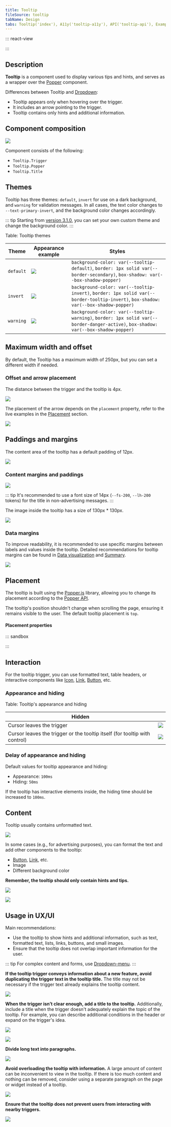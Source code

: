 ```yaml
---
title: Tooltip
fileSource: tooltip
tabName: Design
tabs: Tooltip('index'), A11y('tooltip-a11y'), API('tooltip-api'), Example('tooltip-code'), Changelog('tooltip-changelog')
---
```


::: react-view

<script lang="tsx">
import React from 'react';

import Button from '@semcore/ui/button';
import Tooltip from '@semcore/ui/tooltip';
import PlaygroundGeneration from '@components/PlaygroundGeneration';

const PLACEMENT = [
  'top-start',
  'top',
  'top-end',
  'right-start',
  'right',
  'right-end',
  'bottom-start',
  'bottom',
  'bottom-end',
  'left-start',
  'left',
  'left-end',
];

const EVENT = ['hover', 'click', 'focus'];

const App = PlaygroundGeneration((createGroupWidgets) => {
  const { radio, select } = createGroupWidgets('Tooltip');

  const interactive = select({
    key: 'interactive',
    defaultValue: 'hover',
    label: 'Interactive event',
    options: EVENT.map((value) => ({
      name: value,
      value,
    })),
  });

  const placement = select({
    key: 'placement',
    defaultValue: 'top',
    label: 'Placement',
    options: PLACEMENT.map((value) => ({
      name: value,
      value,
    })),
  });

  const theme = select({
    key: 'theme',
    defaultValue: 'default',
    label: 'Theme',
    options: [
      {
        name: 'default',
        value: 'default',
      },
      {
        name: 'warning',
        value: 'warning',
      },
      {
        name: 'invert',
        value: 'invert',
      },
    ],
  });

  return (
    <Tooltip
      title='Hey there! I am just a tooltip, not a magic genie, but I am here to sprinkle some knowledge on you!'
      placement={placement}
      interaction={interactive}
      theme={theme}
    >
      <Button>Button</Button>
    </Tooltip>
  );
});
</script>

:::

## Description

**Tooltip** is a component used to display various tips and hints, and serves as a wrapper over the [Popper](/utils/popper/) component.

Differences between Tooltip and [Dropdown](/components/dropdown/):

- Tooltip appears only when hovering over the trigger.
- It includes an arrow pointing to the trigger.
- Tooltip contains only hints and additional information.

## Component composition

![](static/tooltip-composition.png)

Component consists of the following:

- `Tooltip.Trigger`
- `Tooltip.Popper`
- `Tooltip.Title`

## Themes

Tooltip has three themes: `default`, `invert` for use on a dark background, and `warning` for validation messages. In all cases, the text color changes to `--text-primary-invert`, and the background color changes accordingly.

::: tip
Starting from [version 3.1.0](/components/tooltip/tooltip-changelog/), you can set your own custom theme and change the background color.
:::

Table: Tooltip themes

| Theme   | Appearance example              | Styles      |
| ------- | ------------------------------- | ----------- |
| `default` | ![](static/default-theme.png) | `background-color: var(--tooltip-default)`, `border: 1px solid var(--border-secondary)`, `box-shadow: var(--box-shadow-popper)`     |
| `invert`  | ![](static/invert-theme.png)   | `background-color: var(--tooltip-invert)`, `border: 1px solid var(--border-tooltip-invert)`, `box-shadow: var(--box-shadow-popper)` |
| `warning` | ![](static/alert-theme.png)     | `background-color: var(--tooltip-warning)`, `border: 1px solid var(--border-danger-active)`, `box-shadow: var(--box-shadow-popper)` |

## Maximum width and offset

By default, the Tooltip has a maximum width of 250px, but you can set a different width if needed.

### Offset and arrow placement

The distance between the trigger and the tooltip is 4px.

![](static/tooltip-offset.png)

The placement of the arrow depends on the `placement` property, refer to the live examples in the [Placement](/components/tooltip/#placement) section.

![](static/tooltip-arrow-paddings.png)

## Paddings and margins

The content area of the tooltip has a default padding of 12px.

![](static/tooltip-content-paddings.png)

### Content margins and paddings

![](static/tooltip-button.png)

::: tip
It's recommended to use a font size of 14px (`--fs-200`, `--lh-200` tokens) for the title in non-advertising messages.
:::

The image inside the tooltip has a size of 130px * 130px.

![](static/tooltip-pic-paddings.png)

### Data margins

To improve readability, it is recommended to use specific margins between labels and values inside the tooltip. Detailed recommendations for tooltip margins can be found in [Data visualization](/data-display/d3-chart/#tooltip) and [Summary](/patterns/summary/#difference_value).

![](static/tooltip-margins.png)

## Placement

The tooltip is built using the [Popper.js](https://popper.js.org/) library, allowing you to change its placement according to the [Popper API](/utils/popper/popper-api/).

The tooltip's position shouldn't change when scrolling the page, ensuring it remains visible to the user. The default tooltip placement is `top`.

#### Placement properties

::: sandbox

<script lang="tsx">
import React from 'react';
import { Box } from '@semcore/ui/flex-box';
import Button from '@semcore/ui/button';
import Tooltip from '@semcore/ui/tooltip';
import { Placement } from '@semcore/ui/popper';

const styleBox = {
  display: 'grid',
  gridTemplateRows: '1fr 1fr 1fr',
  gridTemplateColumns: '1fr 1fr 1fr',
  gridGap: '2vw',
  padding: '60px',
};

const Demo = () => {
  const placements: Placement[] = [
    'top-start',
    'top',
    'top-end',
    'left-start',
    'right-start',
    'left',
    'right',
    'left-end',
    'right-end',
    'bottom-start',
    'bottom',
    'bottom-end',
  ];
  return (
    <Box style={styleBox}>
      {placements.map((placement, i) => {
        return (
          <React.Fragment key={i}>
            {['right', 'right-start', 'right-end'].includes(placement) && <div />}
            <Tooltip placement={placement}>
              <Tooltip.Trigger tag={Button}>{placement.toLocaleUpperCase()}</Tooltip.Trigger>
              <Tooltip.Popper>Hi there!</Tooltip.Popper>
            </Tooltip>
          </React.Fragment>
        );
      })}
    </Box>
  );
};
</script>

:::

## Interaction

For the tooltip trigger, you can use formatted text, table headers, or interactive components like [Icon](/style/icon/), [Link](/components/link/), [Button](/components/button/), etc.

### Appearance and hiding

Table: Tooltip's appearance and hiding

| Hidden    |                                |
| --------- | ------------------------------ |
| Cursor leaves the trigger                                                  | ![](static/hover-1.png) |
| Cursor leaves the trigger or the tooltip itself (for tooltip with control) | ![](static/hover-2.png) |

### Delay of appearance and hiding

Default values for tooltip appearance and hiding:

- Appearance: `100ms`
- Hiding: `50ms`

If the tooltip has interactive elements inside, the hiding time should be increased to `100ms`.

## Content

Tooltip usually contains unformatted text.

![](static/tooltip-basic.png)

In some cases (e.g., for advertising purposes), you can format the text and add other components to the tooltip:

- [Button](/components/button/), [Link](/components/link/), etc.
- Image
- Different background color

**Remember, the tooltip should only contain hints and tips.**

![](static/tooltip-advanced.png)

![](static/tooltip-advanced-2.png)

## Usage in UX/UI

Main recommendations:

- Use the tooltip to show hints and additional information, such as text, formatted text, lists, links, buttons, and small images.
- Ensure that the tooltip does not overlap important information for the user.

::: tip
For complex content and forms, use [Dropdown-menu](/components/dropdown-menu/).
:::

**If the tooltip trigger conveys information about a new feature, avoid duplicating the trigger text in the tooltip title.** The title may not be necessary if the trigger text already explains the tooltip content.

![](static/tooltip-trigger-yes-no.png)

**When the trigger isn’t clear enough, add a title to the tooltip.** Additionally, include a title when the trigger doesn't adequately explain the topic of the tooltip. For example, you can describe additional conditions in the header or expand on the trigger's idea.

![](static/tooltip-trigger2-yes-no.png)

![](static/tooltip-trigger2-2-yes-no.png)

**Divide long text into paragraphs.**

![](static/tooltip-text-yes-no.png)

**Avoid overloading the tooltip with information.** A large amount of content can be inconvenient to view in the tooltip. If there is too much content and nothing can be removed, consider using a separate paragraph on the page or widget instead of a tooltip.

![](static/tooltip-content-yes-no.png)

**Ensure that the tooltip does not prevent users from interacting with nearby triggers.**

![](static/tooltip-hover-yes-no.png)

